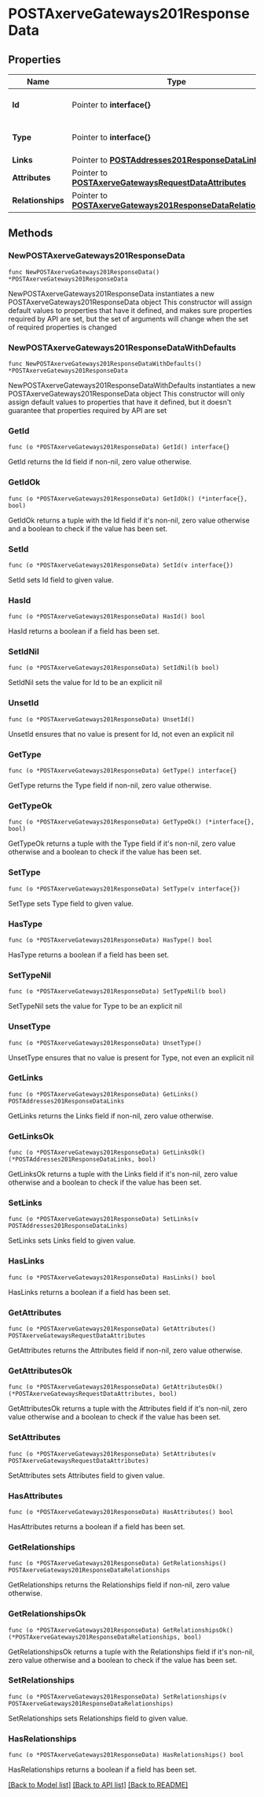 # POSTAxerveGateways201ResponseData

## Properties

Name | Type | Description | Notes
------------ | ------------- | ------------- | -------------
**Id** | Pointer to **interface{}** | The resource&#39;s id | [optional] 
**Type** | Pointer to **interface{}** | The resource&#39;s type | [optional] 
**Links** | Pointer to [**POSTAddresses201ResponseDataLinks**](POSTAddresses201ResponseDataLinks.md) |  | [optional] 
**Attributes** | Pointer to [**POSTAxerveGatewaysRequestDataAttributes**](POSTAxerveGatewaysRequestDataAttributes.md) |  | [optional] 
**Relationships** | Pointer to [**POSTAxerveGateways201ResponseDataRelationships**](POSTAxerveGateways201ResponseDataRelationships.md) |  | [optional] 

## Methods

### NewPOSTAxerveGateways201ResponseData

`func NewPOSTAxerveGateways201ResponseData() *POSTAxerveGateways201ResponseData`

NewPOSTAxerveGateways201ResponseData instantiates a new POSTAxerveGateways201ResponseData object
This constructor will assign default values to properties that have it defined,
and makes sure properties required by API are set, but the set of arguments
will change when the set of required properties is changed

### NewPOSTAxerveGateways201ResponseDataWithDefaults

`func NewPOSTAxerveGateways201ResponseDataWithDefaults() *POSTAxerveGateways201ResponseData`

NewPOSTAxerveGateways201ResponseDataWithDefaults instantiates a new POSTAxerveGateways201ResponseData object
This constructor will only assign default values to properties that have it defined,
but it doesn't guarantee that properties required by API are set

### GetId

`func (o *POSTAxerveGateways201ResponseData) GetId() interface{}`

GetId returns the Id field if non-nil, zero value otherwise.

### GetIdOk

`func (o *POSTAxerveGateways201ResponseData) GetIdOk() (*interface{}, bool)`

GetIdOk returns a tuple with the Id field if it's non-nil, zero value otherwise
and a boolean to check if the value has been set.

### SetId

`func (o *POSTAxerveGateways201ResponseData) SetId(v interface{})`

SetId sets Id field to given value.

### HasId

`func (o *POSTAxerveGateways201ResponseData) HasId() bool`

HasId returns a boolean if a field has been set.

### SetIdNil

`func (o *POSTAxerveGateways201ResponseData) SetIdNil(b bool)`

 SetIdNil sets the value for Id to be an explicit nil

### UnsetId
`func (o *POSTAxerveGateways201ResponseData) UnsetId()`

UnsetId ensures that no value is present for Id, not even an explicit nil
### GetType

`func (o *POSTAxerveGateways201ResponseData) GetType() interface{}`

GetType returns the Type field if non-nil, zero value otherwise.

### GetTypeOk

`func (o *POSTAxerveGateways201ResponseData) GetTypeOk() (*interface{}, bool)`

GetTypeOk returns a tuple with the Type field if it's non-nil, zero value otherwise
and a boolean to check if the value has been set.

### SetType

`func (o *POSTAxerveGateways201ResponseData) SetType(v interface{})`

SetType sets Type field to given value.

### HasType

`func (o *POSTAxerveGateways201ResponseData) HasType() bool`

HasType returns a boolean if a field has been set.

### SetTypeNil

`func (o *POSTAxerveGateways201ResponseData) SetTypeNil(b bool)`

 SetTypeNil sets the value for Type to be an explicit nil

### UnsetType
`func (o *POSTAxerveGateways201ResponseData) UnsetType()`

UnsetType ensures that no value is present for Type, not even an explicit nil
### GetLinks

`func (o *POSTAxerveGateways201ResponseData) GetLinks() POSTAddresses201ResponseDataLinks`

GetLinks returns the Links field if non-nil, zero value otherwise.

### GetLinksOk

`func (o *POSTAxerveGateways201ResponseData) GetLinksOk() (*POSTAddresses201ResponseDataLinks, bool)`

GetLinksOk returns a tuple with the Links field if it's non-nil, zero value otherwise
and a boolean to check if the value has been set.

### SetLinks

`func (o *POSTAxerveGateways201ResponseData) SetLinks(v POSTAddresses201ResponseDataLinks)`

SetLinks sets Links field to given value.

### HasLinks

`func (o *POSTAxerveGateways201ResponseData) HasLinks() bool`

HasLinks returns a boolean if a field has been set.

### GetAttributes

`func (o *POSTAxerveGateways201ResponseData) GetAttributes() POSTAxerveGatewaysRequestDataAttributes`

GetAttributes returns the Attributes field if non-nil, zero value otherwise.

### GetAttributesOk

`func (o *POSTAxerveGateways201ResponseData) GetAttributesOk() (*POSTAxerveGatewaysRequestDataAttributes, bool)`

GetAttributesOk returns a tuple with the Attributes field if it's non-nil, zero value otherwise
and a boolean to check if the value has been set.

### SetAttributes

`func (o *POSTAxerveGateways201ResponseData) SetAttributes(v POSTAxerveGatewaysRequestDataAttributes)`

SetAttributes sets Attributes field to given value.

### HasAttributes

`func (o *POSTAxerveGateways201ResponseData) HasAttributes() bool`

HasAttributes returns a boolean if a field has been set.

### GetRelationships

`func (o *POSTAxerveGateways201ResponseData) GetRelationships() POSTAxerveGateways201ResponseDataRelationships`

GetRelationships returns the Relationships field if non-nil, zero value otherwise.

### GetRelationshipsOk

`func (o *POSTAxerveGateways201ResponseData) GetRelationshipsOk() (*POSTAxerveGateways201ResponseDataRelationships, bool)`

GetRelationshipsOk returns a tuple with the Relationships field if it's non-nil, zero value otherwise
and a boolean to check if the value has been set.

### SetRelationships

`func (o *POSTAxerveGateways201ResponseData) SetRelationships(v POSTAxerveGateways201ResponseDataRelationships)`

SetRelationships sets Relationships field to given value.

### HasRelationships

`func (o *POSTAxerveGateways201ResponseData) HasRelationships() bool`

HasRelationships returns a boolean if a field has been set.


[[Back to Model list]](../README.md#documentation-for-models) [[Back to API list]](../README.md#documentation-for-api-endpoints) [[Back to README]](../README.md)


